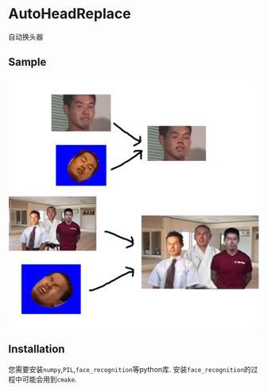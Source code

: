 # AutoHeadReplace
自动换头器

## Sample
![sample](https://github.com/Alif-01/AutoHeadReplace/blob/master/sample.png)

## Installation
您需要安装`numpy`,`PIL`,`face_recognition`等python库. 安装`face_recognition`的过程中可能会用到`cmake`.
